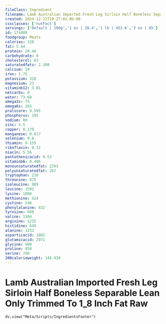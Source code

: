 ```yaml
---
fileClass: Ingredient
filename: Lamb Australian Imported Fresh Leg Sirloin Half Boneless Separable Lean Only Trimmed To 1_8 Inch Fat Raw
created: 2024-12-21T19:27:02-06:00
cssclasses: ['nutFact']
servings: ['Default | 100g','1 oz | 28.4','1 lb | 453.6','3 oz | 85']
id: 174408
foodgroup: Meats
calories: 138
fat: 5.64
protein: 20.48
carbohydrate: 0
cholesterol: 63
saturatedfats: 2.308
calcium: 10
iron: 1.75
potassium: 328
magnesium: 23
vitaminb12: 3.01
netcarbs: 0
water: 73.68
omega3s: 75
omega6s: 163
pralscore: 9.595
phosphorus: 195
sodium: 80
zinc: 3.5
copper: 0.179
manganese: 0.017
selenium: 9.8
thiamin: 0.155
riboflavin: 0.32
niacin: 5.56
pantothenicacid: 0.53
vitaminb6: 0.406
monounsaturatedfat: 2293
polyunsaturatedfat: 267
tryptophan: 239
threonine: 875
isoleucine: 989
leucine: 1592
lysine: 1808
methionine: 524
cystine: 246
phenylalanine: 832
tyrosine: 688
valine: 1104
arginine: 1215
histidine: 649
alanine: 1232
asparticacid: 1802
glutamicacid: 2971
glycine: 999
proline: 858
serine: 760
200calorieweight: 144.928
---
```


# Lamb Australian Imported Fresh Leg Sirloin Half Boneless Separable Lean Only Trimmed To 1_8 Inch Fat Raw

```dataviewjs
dv.view("Meta/Scripts/IngredientsFooter")
```